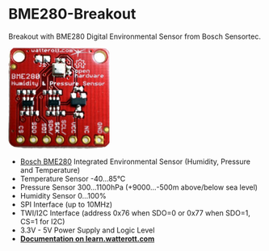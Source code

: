 # BME280-Breakout
Breakout with BME280 Digital Environmental Sensor from Bosch Sensortec.

![BME280-Breakout](https://github.com/watterott/BME280-Breakout/raw/master/hardware/BME280-Breakout_v11.jpg)

* [Bosch BME280](https://www.bosch-sensortec.com/en/bst/products/all_products/bme280) Integrated Environmental Sensor (Humidity, Pressure and Temperature)
* Temperature Sensor -40...85°C
* Pressure Sensor 300...1100hPa (+9000...-500m above/below sea level)
* Humidity Sensor 0...100%
* SPI Interface (up to 10MHz)
* TWI/I2C Interface (address 0x76 when SDO=0 or 0x77 when SDO=1, CS=1 for I2C)
* 3.3V - 5V Power Supply and Logic Level
* **[Documentation on learn.watterott.com](http://learn.watterott.com/sensors/bme280/)**
